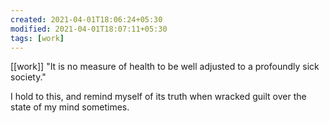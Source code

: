 ```yaml
---
created: 2021-04-01T18:06:24+05:30
modified: 2021-04-01T18:07:11+05:30
tags: [work]
---
```

[[work]]
 "It is no measure of health to be well adjusted to a profoundly sick society." 

I hold to this, and remind myself of its truth when wracked guilt over the state of my mind sometimes. 
